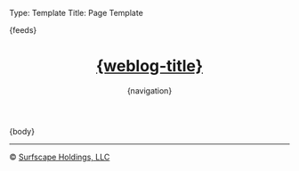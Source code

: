 Type: Template
Title: Page Template

<!DOCTYPE html>
<html lang="en">
<head>
<title>{weblog-title}{separator}{post-title}</title>
<meta charset="utf-8">
<meta name="viewport" content="width=device-width, initial-scale=1">
{feeds}
<style>
@import url('https://static.omg.lol/type/font-honey.css');
@import url('https://static.omg.lol/type/font-lato-regular.css');
@import url('https://static.omg.lol/type/font-lato-bold.css');
@import url('https://static.omg.lol/type/font-lato-italic.css');
@import url('https://static.omg.lol/type/font-md-io.css');
@import url('https://static.omg.lol/type/fontawesome-free/css/all.css');

:root {
	--foreground: #212529;
	--background: #f8f9fa;
	--link: #0b7285;
	--accent: #868e96;
}

@media (prefers-color-scheme: dark) {
	:root {
		--foreground: #eee;
		--background: #222;
		--link: #99e9f2;
		--accent: #ced4da;
	}
}

* {
	box-sizing: border-box;
}

body {
	font-family: 'Lato', sans-serif;
	font-size: 120%;
	color: var(--foreground);
	background: var(--background);
}

header nav ul {
	list-style-type: none;
	margin: 0;
	padding: 0;
}

header nav li {
	display: inline-block;
}

header nav li a {
	display: block;
	text-decoration: none;
	margin-right: 1em;
}

h1, h2, h3, h4, h5, h6 {
	font-family: 'VC Honey Deck', serif;
	margin: 1rem 0;
}

p, li {
	line-height: 160%;
}

header, main, footer {
	max-width: 60em;
	margin: 2em auto;
	padding: 0 1em;
}

header {
	margin-top: 4em;
}

footer p {
	margin-top: 5em;
	font-size: 90%;
	text-align: center;
}

a:link { color: var(--link); }
a:visited { color: var(--link); }
a:hover { color: var(--link); }
a:active { color: var(--link); }

.post-info, .post-tags {
	font-size: 85%;
	color: var(--accent);
	text-align: right;
}

.post-info i:nth-child(2) {
	margin-left: .75em;
}

.tag {
	background: var(--accent);
	color: var(--background) !important;
	padding: .3em .4em;
	margin: .8em 0 0 .4em;
	border-radius: .5em;
	text-decoration: none;
	display: inline-block;
}

hr {
	border: 0;
	height: 1px;
	background: #333;
	margin: 2em 0;
}

code {
	padding: .2em .3em;
	border: 1px solid var(--accent);
	white-space: pre-wrap;
	word-wrap: break-word; 
}

pre, code {
	font-family: 'MD IO 0.4';
	font-size: 90%;
}

pre code {
	background:  #000;
	color:  #eee;
	display: inline-block;
	padding: 1em;
	white-space: pre-wrap;
	word-wrap: break-word;   
}

img {
	max-width: 100%;
}

table {
	border-collapse: collapse;
}

td, th {
	padding: .75em;
	text-align: left;
	border: 1px solid var(--accent);
}
	
.weblog-title a {
	text-decoration: none;
	color: var(--foreground);
}

</style>
</head>
<body>

<header>
	<h1 class="weblog-title"><a href="{base-path}">{weblog-title}</a></h1>
	{navigation}
</header>

<main>

<article>
	{body}
</article>

<hr>

</main>

<footer>
	<p>© <a target="_blank" href="https://surfscapeholdings.com/">Surfscape Holdings, LLC</a>
</footer>

</body>
</html>
